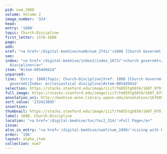 ```yaml
---
pid: num_2408
volume: Volume 2
image_number: '324'
head:
entry: '1600'
topic: Church-Discipline
first_letter: 1576-1600
page:
add:
xref: "<a href='/digital-beehive/num8/num_2741/'>1808 [Church Governmt]</a>"
see:
index: "<a href='/digital-beehive/index2/index_1673/'>church governmt</a>|<a href='/digital-beehive/index2/index_1200/'>ecclesiastical
  discipline</a>"
item: "#item-0054d941d"
unparsed:
line: 'Entry: 1600|Topic: Church-Discipline|Xref: 1808 [Church Governmt]|Index: church
  governmt|Index: ecclesiastical discipline|#item-0054d941d'
selection: https://stacks.stanford.edu/image/iiif/fm855tg5659/1607_0791/841,3895,2869,605/full/0/default.jpg
full_image: https://stacks.stanford.edu/image/iiif/fm855tg5659/1607_0791/full/full/0/default.jpg
annotation_uri: http://beehive-anno.library.upenn.edu/annotation/1676996168749
sort_value: '232413895'
insertion:
thumbnail: https://stacks.stanford.edu/image/iiif/fm855tg5659/1607_0791/841,3895,600,180/250,/0/default.jpg
label: 1600. Church-Discipline
location: "<a href='/digital-beehive/toc/toc2_314/'>Full Page</a>"
issue:
also_in_entry: "<a href='/digital-beehive/num7/num_2409/'>Living with his wife</a>"
order: '196'
layout: alpha_item
collection: num7
---
```

